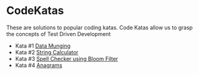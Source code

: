 # CodeKatas

These are solutions to popular coding katas. Code Katas allow us to grasp the concepts of Test Driven Development 
 - Kata #1 [Data Munging](http://codekata.com/kata/kata04-data-munging/)
 - Kata #2 [String Calculator](http://osherove.com/tdd-kata-1/)
 - Kata #3 [Spell Checker using Bloom Filter](http://codekata.com/kata/kata05-bloom-filters/)
 - Kata #4 [Anagrams](http://codekata.com/kata/kata06-anagrams/)
